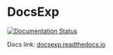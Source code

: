 # DocsExp

[![Documentation Status](https://readthedocs.org/projects/docsexp/badge/?version=latest)](https://docsexp.readthedocs.io/en/latest/?badge=latest)

Docs link: [docsexp.readthedocs.io](https://docsexp.readthedocs.io/)

